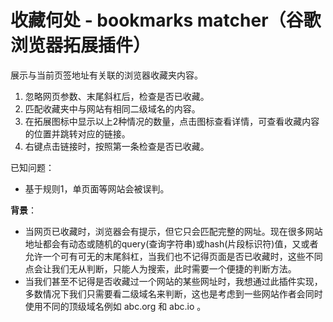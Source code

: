# 收藏何处 - bookmarks matcher（谷歌浏览器拓展插件）

展示与当前页签地址有关联的浏览器收藏夹内容。

1. 忽略网页参数、末尾斜杠后，检查是否已收藏。
2. 匹配收藏夹中与网站有相同二级域名的内容。
3. 在拓展图标中显示以上2种情况的数量，点击图标查看详情，可查看收藏内容的位置并跳转对应的链接。
4. 右键点击链接时，按照第一条检查是否已收藏。

已知问题：

- 基于规则1，单页面等网站会被误判。

**背景**：

- 当网页已收藏时，浏览器会有提示，但它只会匹配完整的网址。现在很多网站地址都会有动态或随机的query(查询字符串)或hash(片段标识符)值，又或者允许一个可有可无的末尾斜杠，当我们也不记得页面是否已收藏时，这些不同点会让我们无从判断，只能人为搜索，此时需要一个便捷的判断方法。
- 当我们甚至不记得是否收藏过一个网站的某些网址时，我想通过此插件实现，多数情况下我们只需要看二级域名来判断，这也是考虑到一些网站作者会同时使用不同的顶级域名例如 abc.org 和 abc.io 。
